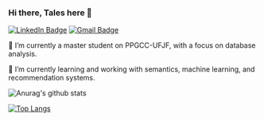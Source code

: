 ### Hi there, Tales here 👋

[![LinkedIn Badge](https://img.shields.io/badge/-ViniciusVidal-blue?style=flat-square&logo=Linkedin&logoColor=white&link=https://https://www.linkedin.com/in/tales-lopes-39b5591a4/)](https://www.linkedin.com/in/tales-lopes-39b5591a4/)
[![Gmail Badge](https://img.shields.io/badge/-talessil.sil@gmail.com-c14438?style=flat-square&logo=Gmail&logoColor=white&link=mailto:vinicius.vidal@engenharia.ufjf.br)](mailto:vinicius.vidal@engenharia.ufjf.br)

🔭 I’m currently a master student on PPGCC-UFJF, with a focus on database analysis.

🌱 I’m currently learning and working with semantics, machine learning, and recommendation systems.


![Anurag's github stats](https://github-readme-stats.vercel.app/api?username=Talessil&show_icons=true&theme=radical)

[![Top Langs](https://github-readme-stats.vercel.app/api/top-langs/?username=Talessil&layout=compact)](https://github.com/anuraghazra/github-readme-stats)
